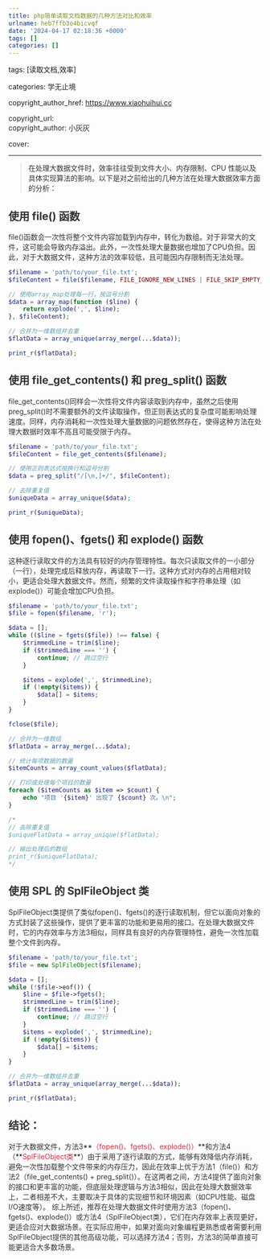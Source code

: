 ```yaml
---
title: php简单读取文档数据的几种方法对比和效率
urlname: heb7ffb3o4bicvqf
date: '2024-04-17 02:18:36 +0000'
tags: []
categories: []
---
```


tags: [读取文档,效率]

categories: <font style="color:rgb(38, 38, 38);">学无止境</font>

copyright_author_href: https://www.xiaohuihui.cc

<font style="color:rgb(38, 38, 38);">copyright_url:  
</font><font style="color:rgb(38, 38, 38);">copyright_author: 小灰灰</font>

<font style="color:rgb(33, 37, 41);">cover:</font>

---

> <font style="color:rgb(51, 51, 51);">在处理大数据文件时，效率往往受到文件大小、内存限制、CPU 性能以及具体实现算法的影响。以下是对之前给出的几种方法在处理大数据效率方面的分析：</font>

## <font style="color:rgb(51, 51, 51);">使用 file() 函数</font>

<font style="color:rgb(51, 51, 51);">  
</font><font style="color:rgb(51, 51, 51);">file()函数会一次性将整个文件内容加载到内存中，转化为数组。对于非常大的文件，这可能会导致内存溢出。此外，一次性处理大量数据也增加了CPU负担。因此，对于大数据文件，这种方法的效率较低，且可能因内存限制而无法处理。</font>

```php
$filename = 'path/to/your_file.txt';
$fileContent = file($filename, FILE_IGNORE_NEW_LINES | FILE_SKIP_EMPTY_LINES); // 去除换行符并忽略空行

// 使用array_map处理每一行，按逗号分割
$data = array_map(function ($line) {
    return explode(',', $line);
}, $fileContent);

// 合并为一维数组并去重
$flatData = array_unique(array_merge(...$data));

print_r($flatData);
```

<font style="color:rgb(51, 51, 51);"></font>

## <font style="color:rgb(51, 51, 51);">使用 file_get_contents() 和 preg_split() 函数</font>

<font style="color:rgb(51, 51, 51);">  
</font><font style="color:rgb(51, 51, 51);">file_get_contents()同样会一次性将文件内容读取到内存中，虽然之后使用preg_split()时不需要额外的文件读取操作，但正则表达式的复杂度可能影响处理速度。同样，内存消耗和一次性处理大量数据的问题依然存在，使得这种方法在处理大数据时效率不高且可能受限于内存。</font>

```php
$filename = 'path/to/your_file.txt';
$fileContent = file_get_contents($filename);

// 使用正则表达式按换行和逗号分割
$data = preg_split("/[\n,]+/", $fileContent);

// 去除重复值
$uniqueData = array_unique($data);

print_r($uniqueData);

```

## <font style="color:rgb(51, 51, 51);">使用 fopen()、fgets() 和 explode() 函数</font>

<font style="color:rgb(51, 51, 51);">  
</font><font style="color:rgb(51, 51, 51);">这种逐行读取文件的方法具有较好的内存管理特性。每次只读取文件的一小部分（一行），处理完成后释放内存，再读取下一行。这种方式对内存的占用相对较小，更适合处理大数据文件。然而，频繁的文件读取操作和字符串处理（如explode()）可能会增加CPU负担。</font>

```php
$filename = 'path/to/your_file.txt';
$file = fopen($filename, 'r');

$data = [];
while (($line = fgets($file)) !== false) {
    $trimmedLine = trim($line);
    if ($trimmedLine === '') {
        continue; // 跳过空行
    }

    $items = explode(',', $trimmedLine);
    if (!empty($items)) {
        $data[] = $items;
    }
}

fclose($file);

// 合并为一维数组
$flatData = array_merge(...$data);

// 统计每项数据的数量
$itemCounts = array_count_values($flatData);

// 打印或处理每个项目的数量
foreach ($itemCounts as $item => $count) {
    echo "项目 '{$item}' 出现了 {$count} 次。\n";
}

/*
// 去除重复值
$uniqueFlatData = array_unique($flatData);

// 输出处理后的数组
print_r($uniqueFlatData);
*/


```

## <font style="color:rgb(51, 51, 51);">使用 SPL 的 SplFileObject 类</font>

<font style="color:rgb(51, 51, 51);">  
</font><font style="color:rgb(51, 51, 51);">SplFileObject类提供了类似fopen()、fgets()的逐行读取机制，但它以面向对象的方式封装了这些操作，提供了更丰富的功能和更易用的接口。在处理大数据文件时，它的内存效率与方法3相似，同样具有良好的内存管理特性，避免一次性加载整个文件到内存。</font>

```php
$filename = 'path/to/your_file.txt';
$file = new SplFileObject($filename);

$data = [];
while (!$file->eof()) {
    $line = $file->fgets();
    $trimmedLine = trim($line);
    if ($trimmedLine === '') {
        continue; // 跳过空行
    }
    $items = explode(',', $trimmedLine);
    if (!empty($items)) {
        $data[] = $items;
    }
}

// 合并为一维数组并去重
$flatData = array_unique(array_merge(...$data));

print_r($flatData);

```

## <font style="color:rgb(51, 51, 51);">结论：</font>

<font style="color:rgb(51, 51, 51);">  
</font><font style="color:rgb(51, 51, 51);">对于大数据文件，方法3</font>**<font style="color:#DF2A3F;">（fopen()、fgets()、explode()）</font>**<font style="color:rgb(51, 51, 51);">和方法4（</font>**<font style="color:#DF2A3F;">SplFileObject类</font>**<font style="color:rgb(51, 51, 51);">）由于采用了逐行读取的方式，能够有效降低内存消耗，避免一次性加载整个文件带来的内存压力，因此在效率上优于方法1（file()）和方法2（file_get_contents() + preg_split()）。在这两者之间，方法4提供了面向对象的接口和更丰富的功能，但底层处理逻辑与方法3相似，因此在处理大数据效率上，二者相差不大，主要取决于具体的实现细节和环境因素（如CPU性能、磁盘I/O速度等）。</font>

<font style="color:rgb(51, 51, 51);">  
</font><font style="color:rgb(51, 51, 51);">综上所述，推荐在处理大数据文件时使用方法3（fopen()、fgets()、explode()）或方法4（SplFileObject类），它们在内存效率上表现更好，更适合应对大数据场景。在实际应用中，如果对面向对象编程更熟悉或者需要利用SplFileObject提供的其他高级功能，可以选择方法4；否则，方法3的简单直接可能更适合大多数场景。</font>

